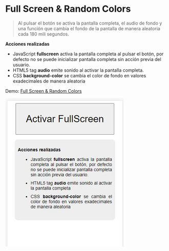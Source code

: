 # Full Screen & Random Colors

> Al pulsar el botón se activa la pantalla completa, el audio de fondo y una función que cambia el fondo de la pantalla de manera aleatoria cada 180 mili segundos.

**Acciones realizadas**
- JavaScript <strong>fullscreen</strong> activa la pantalla completa al pulsar el botón, por defecto no se puede inicializar pantalla completa sin acción previa del usuario.
- HTML5 tag <strong>audio</strong> emite sonido al activar la pantalla completa.
- CSS <strong>background-color</strong> se cambia el color de fondo en valores exadecimales de manera aleatoria



Demo: [Full Screen & Random Colors](https://marco.presting.pro/GitHub/FullScreenColors)


![Screenshot](FullScreenColors.jpg)
